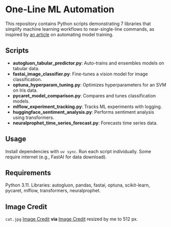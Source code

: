 # One-Line ML Automation

This repository contains Python scripts demonstrating 7 libraries that simplify machine learning workflows to near-single-line commands, as inspired by [an article](https://medium.com/python-in-plain-english/the-7-python-libraries-that-turn-your-model-training-into-a-single-line-of-code-e2c6bab56a4c) on automating model training.

## Scripts
- **autogluon_tabular_predictor.py**: Auto-trains and ensembles models on tabular data.
- **fastai_image_classifier.py**: Fine-tunes a vision model for image classification.
- **optuna_hyperparam_tuning.py**: Optimizes hyperparameters for an SVM on Iris data.
- **pycaret_model_comparison.py**: Compares and tunes classification models.
- **mlflow_experiment_tracking.py**: Tracks ML experiments with logging.
- **huggingface_sentiment_analysis.py**: Performs sentiment analysis using transformers.
- **neuralprophet_time_series_forecast.py**: Forecasts time series data.

## Usage
Install dependencies with `uv sync`. Run each script individually. Some require internet (e.g., FastAI for data download).

## Requirements
Python 3.11. Libraries: autogluon, pandas, fastai, optuna, scikit-learn, pycaret, mlflow, transformers, neuralprophet.

## Image Credit

`cat.jpg` [Image Credit](https://pixabay.com/users/mabelamber-1377835/) **via** [Image Credit](https://files.realpython.com/media/cat.8ce1dab25b77.jpg) resized by me to 512 px.

